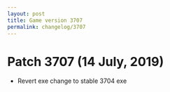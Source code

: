 ```yaml
---
layout: post
title: Game version 3707
permalink: changelog/3707
---
```


# Patch 3707 (14 July, 2019)

- Revert exe change to stable 3704 exe
